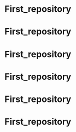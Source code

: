 # First_repository
# First_repository
# First_repository
# First_repository
# First_repository
# First_repository
